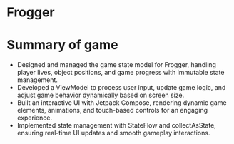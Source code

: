 # Frogger
  
# Summary of game
- Designed and managed the game state model for Frogger, handling player lives, object positions, and game progress with immutable state management.
- Developed a ViewModel to process user input, update game logic, and adjust game behavior dynamically based on screen size.
- Built an interactive UI with Jetpack Compose, rendering dynamic game elements, animations, and touch-based controls for an engaging experience.
- Implemented state management with StateFlow and collectAsState, ensuring real-time UI updates and smooth gameplay interactions.
